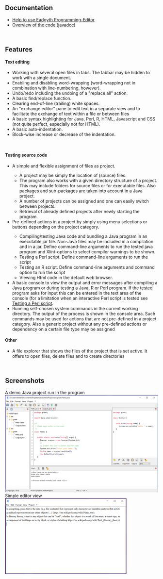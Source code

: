 <h2>Documentation</h2>
<ul>
<li><a href="docs/help/help.html">Help to use Eadgyth Programming-Editor</a></li>
<li><a href="docs/javadoc/index.html">Overview of the code (javadoc)</a></li>
</ul>
<br>
<h2>Features</h2>
<h4>Text editing</h4>
<ul>
<li>Working with several open files in tabs. The tabbar may be hidden to work
    with a single document.</li>
<li>Enabling and disabling word-wrapping (word-wrapping not in combination with
    line-numbering, however).</li>
<li>Undo/redo including the undoing of a "replace all" action.</li>
<li>A basic find/replace function.</li>
<li>Clearing end-of-line (trailing) white spaces.</li>
<li>An "exchange editor" pane to edit text in a separate view and to facilitate
    the exchange of text within a file or between files</li>
<li>A basic syntax highlighting for Java, Perl, R, HTML, Javascript and CSS
    (not quite perfect, especially not for HTML).</li>
<li>A basic auto-indentation.</li>
<li>Block-wise increase or decrease of the indentation.</li>
</ul>
<br>
<h4>Testing source code</h4>
<ul>
<li>A simple and flexible assignment of files as project.</li>
   <ul>
   <li>A project may be simply the location of (source) files.</li>
   <li>The program also works with a given directory structure of a project.
       This may include folders for source files or for executable files.
       Also packages and sub-packages are taken into account in a Java project.</li>
   <li>A number of projects can be assigned and one can easily switch between
       projects.</li>
   <li>Retrieval of already defined projects after newly starting the program.</li>
   </ul>
<li>Pre-defined actions in a project by simply using menu selections or buttons
    depending on the project category.</li>
   <ul>
   <li>Compiling/testing Java code and bundling a Java program in an executable
       jar file. Non-Java files may be included in a compilation and in a jar.
       Define command-line arguments to run the tested java program and Xlint-options
       to select compiler warnings to be shown.</li>
   <li>Testing a Perl script. Define command-line arguments to run the script</li>
   <li>Testing an R script. Define command-line arguments and command option to run
       the script</li>
   <li>Viewing Html code in the default web browser.</li>
   </ul>
<li>A basic console to view the output and error messages after compiling a Java
    program or during testing a Java, R or Perl program. If the tested program asks
    for input this can be entered in the text area of the console (for a limitation
    when an interactive Perl script is tested see
    <a href="help/help.html#PerlProject">Testing a Perl script</a>.</li>
<li>Running self-chosen system commands in the current working directory. The output
    of the process is shown in the console area. Such commands may be used for actions
    that are not pre-defined in a project category. Also a generic project without
    any pre-defined actions or dependency on a certain file type may be assigned</li>
</ul>
<h4>Other</h4>
<ul>
<li>A file explorer that shows the files of the project that is set active.
   It offers to open files, delete files and to create directories</li>
</ul>
<br>
<h2>Screenshots</h2>
A demo Java project run in the program<br>
<img src="docs/images/Windows10SystemLAF.png" width="600"/><br>
Simple editor view<br>
<img src="docs/images/SimpleEditorView.png" width="400"/>

